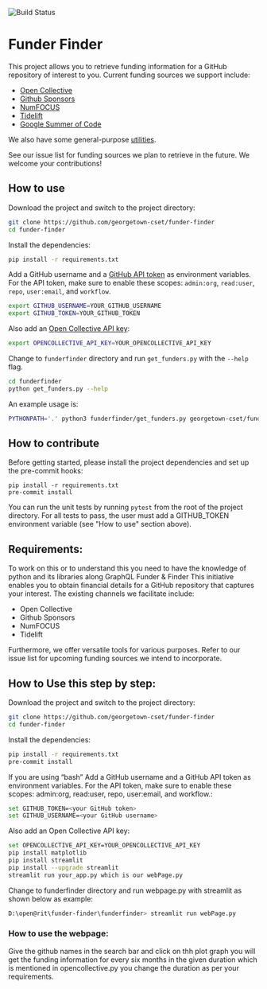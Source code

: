 ![Build Status](https://github.com/georgetown-cset/funder-finder/actions/workflows/main.yml/badge.svg)

# Funder Finder

This project allows you to retrieve funding information for a GitHub repository of interest to you. Current
funding sources we support include:

- [Open Collective](funderfinder/sources/opencollective.py)
- [Github Sponsors](funderfinder/sources/github_sponsors.py)
- [NumFOCUS](funderfinder/sources/numfocus.py)
- [Tidelift](funderfinder/sources/tidelift.py)
- [Google Summer of Code](fundefinder/sources/gsoc.py)

We also have some general-purpose [utilities](funderfinder/utils).

See our issue list for funding sources we plan to retrieve in the future. We welcome your contributions!

## How to use

Download the project and switch to the project directory:

```bash
git clone https://github.com/georgetown-cset/funder-finder
cd funder-finder
```

Install the dependencies:

```bash
pip install -r requirements.txt
```

Add a GitHub username and a [GitHub API token](https://docs.github.com/en/authentication/keeping-your-account-and-data-secure/creating-a-personal-access-token) as environment variables. For the API token, make sure to enable these scopes: `admin:org`, `read:user`, `repo`, `user:email`, and `workflow`.

```bash
export GITHUB_USERNAME=YOUR_GITHUB_USERNAME
export GITHUB_TOKEN=YOUR_GITHUB_TOKEN
```

Also add an [Open Collective API key](https://blog.opencollective.com/open-collective-graphql-api-preview/):

```bash
export OPENCOLLECTIVE_API_KEY=YOUR_OPENCOLLECTIVE_API_KEY
```

Change to `funderfinder` directory and run `get_funders.py` with the `--help` flag.

```bash
cd funderfinder
python get_funders.py --help
```

An example usage is:

```bash
PYTHONPATH='.' python3 funderfinder/get_funders.py georgetown-cset/funder-finder
```

## How to contribute

Before getting started, please install the project dependencies and set up the pre-commit hooks:

```
pip install -r requirements.txt
pre-commit install
```

You can run the unit tests by running `pytest` from the root of the project directory. For all tests to pass, the user must add a GITHUB_TOKEN environment variable (see "How to use" section above).


## Requirements:
To work on this or to understand this you need to have the knowledge of python and its libraries along GraphQL
Funder & Finder
This initiative enables you to obtain financial details for a GitHub repository that captures your interest. The existing channels we facilitate include:
- Open Collective
- Github Sponsors
- NumFOCUS
- Tidelift


Furthermore, we offer versatile tools for various purposes.
Refer to our issue list for upcoming funding sources we intend to incorporate.

## How to Use this step by step:
Download the project and switch to the project directory:
```bash
git clone https://github.com/georgetown-cset/funder-finder
cd funder-finder
```

Install the dependencies:
```bash
pip install -r requirements.txt
pre-commit install
```
If you are using “bash” Add a GitHub username and a GitHub API token as environment variables. For the API token, make sure to enable these scopes: admin:org, read:user, repo, user:email, and workflow.:
```bash
set GITHUB_TOKEN=<your GitHub token>
set GITHUB_USERNAME=<your GitHub username>
```
Also add an Open Collective API key:
```bash
set OPENCOLLECTIVE_API_KEY=YOUR_OPENCOLLECTIVE_API_KEY
pip install matplotlib
pip install streamlit
pip install --upgrade streamlit
streamlit run your_app.py which is our webPage.py
```
Change to funderfinder directory and run webpage.py with streamlit as shown below as example:
```bash
D:\open@rit\funder-finder\funderfinder> streamlit run webPage.py
```

### How to use the webpage:
Give the github names in the search bar and click on thh plot graph you will get the funding information for every six months in the given duration which is mentioned in opencollective.py you change the duration as per your requirements.
